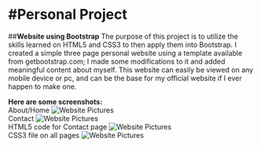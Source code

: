 #**Personal Project**
======================

##**Website using Bootstrap**
The purpose of this project is to utilize the skills learned on HTML5 and CSS3 to then apply them into Bootstrap.
I created a simple three page personal website using a template available from getbootstrap.com; I made some modifications 
to it and added meaningful content about myself. This website can easily be viewed on any mobile device or pc, and can be the base for my official website if I ever happen to make one. 

**Here are some screenshots:**
<br/>
About/Home
![Website Pictures](/Screenshots/about.png)
<br/>
Contact
![Website Pictures](/Screenshots/contact.png)
<br/>
HTML5 code for Contact page
![Website Pictures](/Screenshots/contact_html.PNG)
<br/>
CSS3 file on all pages
![Website Pictures](https://cloud.githubusercontent.com/assets/8515446/5196720/c05d5f48-74f3-11e4-9ab7-2da6c013129b.PNG)
<br/>



